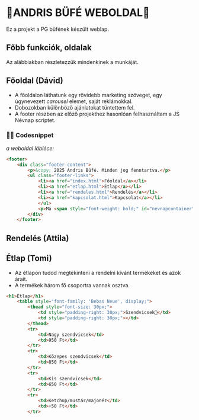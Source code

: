# 🥪ANDRIS BÜFÉ WEBOLDAL🥪
Ez a projekt a PG büfének készült weblap.
## Főbb funkciók, oldalak
Az alábbiakban részletezzük mindenkinek a munkáját.
## Főoldal (Dávid)
- A főoldalon láthatunk egy rövidebb marketing szöveget, egy úgynevezett *carousel* elemet, saját reklámokkal. 
- Dobozokban különböző ajánlatokat tüntettem fel. 
- A footer részben az előző projekthez hasonlóan felhasználtam a JS Névnap scriptet.

### 👨‍💻 Codesnippet
*a weboldal lábléce:*
```html
<footer>
    <div class="footer-content">
        <p>&copy; 2025 Andris Büfé. Minden jog fenntartva.</p>
        <ul class="footer-links">
            <li><a href="index.html">Főoldal</a></li>
            <li><a href="etlap.html">Étlap</a></li>
            <li><a href="rendeles.html">Rendelés</a></li>
            <li><a href="kapcsolat.html">Kapcsolat</a></li>
            </ul>
            <p>Ma <span style="font-weight: bold;" id="nevnapcontainer"></span> ünnepli névnapját.</p>
        </div>
    </footer>
```

## Rendelés (Attila)
## Étlap (Tomi)
- Az étlapon tudod megtekinteni a rendelni kívánt termékeket és azok árait.
- A termékek három fő csoportra vannak osztva.
```html
<h1>Étlap</h1>
    <table style="font-family: 'Bebas Neue', display;">
        <thead style="font-size: 30px;">
            <td style="padding-right: 30px;">Szendvicsek🍔</td>
            <td style="padding-right: 30px;"></td>
        </thead>
        <tr>
            <td>Nagy szendvicsek</td>
            <td>950 Ft</td>
        </tr>
        <tr>
            <td>Közepes szendvicsek</td>
            <td>850 Ft</td>
        </tr>
        <tr>
            <td>Kis szendvicsek</td>
            <td>650 Ft</td>
        </tr>
        <tr>
            <td>Ketchup/mustár/majonéz</td>
            <td>+50 Ft</td>
        </tr>
```


